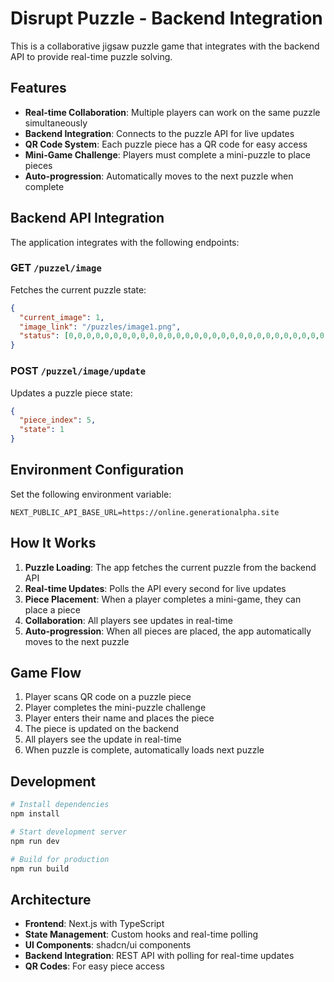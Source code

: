# Disrupt Puzzle - Backend Integration

This is a collaborative jigsaw puzzle game that integrates with the backend API to provide real-time puzzle solving.

## Features

- **Real-time Collaboration**: Multiple players can work on the same puzzle simultaneously
- **Backend Integration**: Connects to the puzzle API for live updates
- **QR Code System**: Each puzzle piece has a QR code for easy access
- **Mini-Game Challenge**: Players must complete a mini-puzzle to place pieces
- **Auto-progression**: Automatically moves to the next puzzle when complete

## Backend API Integration

The application integrates with the following endpoints:

### GET `/puzzel/image`
Fetches the current puzzle state:
```json
{
  "current_image": 1,
  "image_link": "/puzzles/image1.png",
  "status": [0,0,0,0,0,0,0,0,0,0,0,0,0,0,0,0,0,0,0,0,0,0,0,0,0,0,0,0,0,0,0,0,0,0,0,0,0,0,0,0,0,0,0,0,0,0,0,0,0,0,0,0,0,0,0,0,0,0,0,0,0,0,0,0,0,0,0,0,0,0,0,0,0,0,0,0,0,0,0,0,0,0,0,0,0,0,0,0,0,0,0,0,0,0,0,0,0,0,0,0]
}
```

### POST `/puzzel/image/update`
Updates a puzzle piece state:
```json
{
  "piece_index": 5,
  "state": 1
}
```

## Environment Configuration

Set the following environment variable:
```
NEXT_PUBLIC_API_BASE_URL=https://online.generationalpha.site
```

## How It Works

1. **Puzzle Loading**: The app fetches the current puzzle from the backend API
2. **Real-time Updates**: Polls the API every second for live updates
3. **Piece Placement**: When a player completes a mini-game, they can place a piece
4. **Collaboration**: All players see updates in real-time
5. **Auto-progression**: When all pieces are placed, the app automatically moves to the next puzzle

## Game Flow

1. Player scans QR code on a puzzle piece
2. Player completes the mini-puzzle challenge
3. Player enters their name and places the piece
4. The piece is updated on the backend
5. All players see the update in real-time
6. When puzzle is complete, automatically loads next puzzle

## Development

```bash
# Install dependencies
npm install

# Start development server
npm run dev

# Build for production
npm run build
```

## Architecture

- **Frontend**: Next.js with TypeScript
- **State Management**: Custom hooks and real-time polling
- **UI Components**: shadcn/ui components
- **Backend Integration**: REST API with polling for real-time updates
- **QR Codes**: For easy piece access

